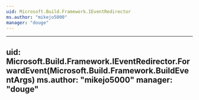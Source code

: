 ```yaml
---
uid: Microsoft.Build.Framework.IEventRedirector
ms.author: "mikejo5000"
manager: "douge"
---
```


---
uid: Microsoft.Build.Framework.IEventRedirector.ForwardEvent(Microsoft.Build.Framework.BuildEventArgs)
ms.author: "mikejo5000"
manager: "douge"
---
